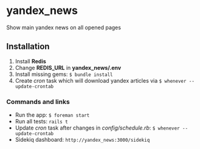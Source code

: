 # yandex_news
Show main yandex news on all opened pages

## Installation
1. Install **Redis**
2. Change **REDIS_URL** in **yandex_news/.env**
3. Install missing gems: ```$ bundle install```
4. Create *cron* task which will download yandex articles via ```$ whenever --update-crontab```

### Commands and links
- Run the app: ```$ foreman start```
- Run all tests: `rails t`
- Update *cron* task after changes in *config/schedule.rb*: ```$ whenever --update-crontab```
- Sidekiq dashboard: `http://yandex_news:3000/sidekiq`
